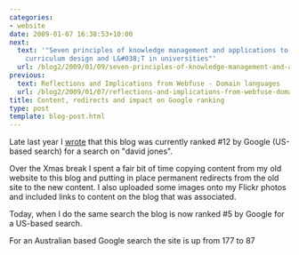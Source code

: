 ```yaml
---
categories:
- website
date: 2009-01-07 16:38:53+10:00
next:
  text: '"Seven principles of knowledge management and applications to e-learning,
    curriculum design and L&#038;T in universities"'
  url: /blog2/2009/01/09/seven-principles-of-knowledge-management-and-applications-to-e-learning-curriculum-design-and-lt-in-universities/
previous:
  text: Reflections and Implications from Webfuse - Domain languages
  url: /blog2/2009/01/07/reflections-and-implications-from-webfuse-domain-languages/
title: Content, redirects and impact on Google ranking
type: post
template: blog-post.html
---
```

Late last year I [wrote](/blog2/2008/12/28/update-on-the-website-move-google-rankings/) that this blog was currently ranked #12 by Google (US-based search) for a search on "david jones".

Over the Xmas break I spent a fair bit of time copying content from my old website to this blog and putting in place permanent redirects from the old site to the new content. I also uploaded some images onto my Flickr photos and included links to content on the blog that was associated.

Today, when I do the same search the blog is now ranked #5 by Google for a US-based search.

For an Australian based Google search the site is up from 177 to 87